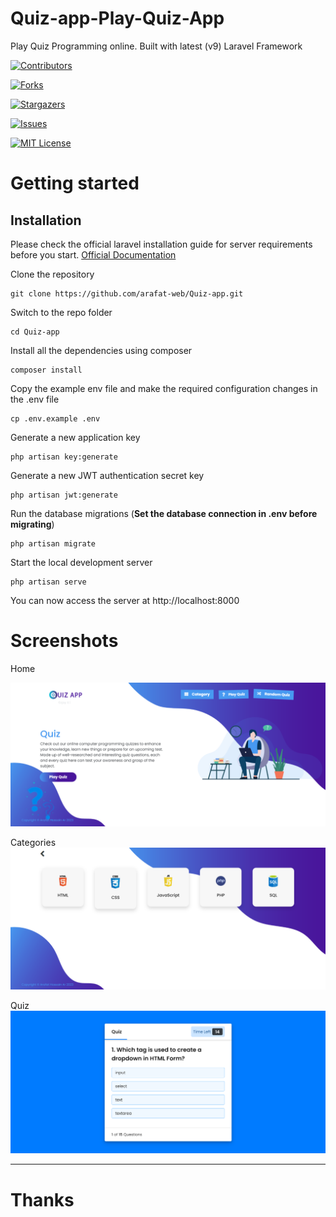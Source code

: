 # Quiz-app-Play-Quiz-App
 Play Quiz Programming online. Built with latest (v9) Laravel Framework

[![Contributors](https://img.shields.io/github/contributors/othneildrew/Best-README-Template.svg?style=for-the-badge)]( https://github.com/arafat-web/Quiz-app/graphs/contributors)

[![Forks](https://img.shields.io/github/forks/othneildrew/Best-README-Template.svg?style=for-the-badges)](https://github.com/arafat-web/Quiz-app/network/memberss)

[![Stargazers](https://img.shields.io/github/stars/othneildrew/Best-README-Template.svg?style=for-the-badge)](https://github.com/arafat-web/Quiz-app/stargazers)

[![Issues](https://img.shields.io/github/issues/othneildrew/Best-README-Template.svg?style=for-the-badge)](https://github.com/arafat-web/Quiz-app/issues)

[![MIT License](https://img.shields.io/github/license/othneildrew/Best-README-Template.svg?style=for-the-badge)](https://github.com/arafat-web/Quiz-app/blob/master/LICENSE.txt)


# Getting started

## Installation

Please check the official laravel installation guide for server requirements before you start. [Official Documentation](https://laravel.com/docs/9.x)

Clone the repository

    git clone https://github.com/arafat-web/Quiz-app.git

Switch to the repo folder

    cd Quiz-app

Install all the dependencies using composer

    composer install

Copy the example env file and make the required configuration changes in the .env file

    cp .env.example .env

Generate a new application key

    php artisan key:generate

Generate a new JWT authentication secret key

    php artisan jwt:generate

Run the database migrations (**Set the database connection in .env before migrating**)

    php artisan migrate

Start the local development server

    php artisan serve

You can now access the server at http://localhost:8000

# Screenshots

Home

 ![alt](screenshots/home.png)

Categories
 ![alt](screenshots/categories.png)

 Quiz
 ![alt](screenshots/quiz.png)

 <hr>

 # Thanks
